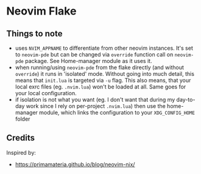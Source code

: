 # Neovim Flake

## Things to note

-   uses `NVIM_APPNAME` to differentiate from other neovim instances. It's set to `neovim-pde` but can be changed via
    `override` function call on `neovim-pde` package. See Home-manager module as it uses it.
-   when running/using `neovim-pde` from the flake directly (and without `override`) it runs in 'isolated' mode. Without
    going into much detail, this means that `init.lua` is targeted via `-u` flag. This also means, that your local exrc
    files (eg. `.nvim.lua`) won't be loaded at all. Same goes for your local configuration.
-   if isolation is not what you want (eg. I don't want that during my day-to-day work since I rely on per-project `.nvim.lua`) then use the home-manager module, which links the configuration to your `XDG_CONFIG_HOME` folder

## Credits

Inspired by:

-   https://primamateria.github.io/blog/neovim-nix/
